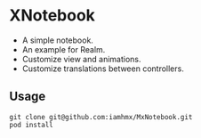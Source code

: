 # XNotebook
* A simple notebook.
* An example for Realm.
* Customize view and animations.
* Customize translations between controllers.


## Usage
```
git clone git@github.com:iamhmx/MxNotebook.git
pod install
```
